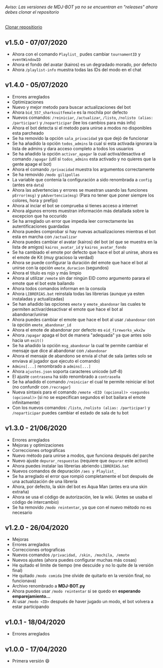 ###### Aviso: Las versiones de MDJ-BOT ya no se encuentran en "releases" ahora debes clonar el repositorio
[Clonar repositiorio](https://github.com/Londiuh/MDJ-bot/archive/master.zip)

## v1.5.0 - 07/07/2020
- Ahora con el comando `Playlist_` pudes cambiar `tournamentID` y `eventWindowID`
- Ahora el fondo del avatar (kairos) es un degradado morado, por defecto
- Ahora `/playlist-info` muestra todas las IDs del modo en el chat

## v1.4.0 - 05/07/2020
- Errores arreglados
- Optimizaciones
- Nuevo y mejor metodo para buscar actualizaciones del bot
- Ahora `bid_557_sharksuitfemale` es la mochila por defecto
- Nuevos comandos: `/reiniciar`, `/actualizar`, `/listo`, `/nolisto (alias: /participar)` y `/noparticipar` (lee los cambios para más info)
- Ahora el bot detecta si el metodo para unirse a modos no disponibles esta parcheado
- Se ha removido la opción `sala_privacidad` ya que dejó de funcionar
- Se ha añadido la opción `todos_admins` la cual si esta activada ignorara la lista de admins y dara acceso completo a todos los usuarios
- Se ha añadido la opción `activar_apagar` la cual activa/desactiva el comando `/apagar` (util si `todos_admins` esta activado y no quieres que la gente apage el bot)
- Ahora el comando `/privacidad` muestra los argumentos correctamente
- Se ha removido `/modo gilipollas`
- La variable que contenia la configuración a sido renombrada a `config` (antes era `data`)
- Ahora las advertencias y errores se muestran usando las funciones `pError(msg)` y `pAdvertencia(msg)` (Para no tener que poner siempre los colores, hora y prefijo)
- Ahora al inciar el bot se comprueba si tienes acceso a internet
- Ahora algunos errores muestran información más detallada sobre la excepcion que ha occurido
- Se ha arreglado un error que impedia leer correctamente las autentificaciones guardadas
- Ahora puedes comprobar si hay nuevas actualizaciones mientras el bot esta en marcha con `/actualizar`
- Ahora puedes cambiar el avatar (kairos) del bot (el que se muestra en la lista de amigos) `kairos_avatar_id` y `kairos_avatar_fondo`
- Se ha cambiado el emote por defecto que hace el bot al unirse, ahora es el emote de Kit (muy gracioso la verdad)
- Ahora se puede configurar la duración del emote que hace el bot al unirse con la opción `emote_duracion` (segundos)
- Ahora el titulo es rojo y más limpio
- Ahora al utilizar `/emote` sin dar ningún EID como argumento parara el emote que el bot este bailando
- Ahora todos comandos informan en la consola
- Ahora `LIBRERIAS.bat` reinstala todas las librerias (aunque ya esten instaladas y actualizadas)
- Se han añadido las opciones `emote` y `emote_abandonar` las cuales te permiten activar/desactivar el emote que hace el bot al abandonar/unirse
- Ahora puedes cambiar el emote que hace el bot al usar `/abandonar` con la opción `emote_abandonar_id`
- Ahora el emote de abandonar por defecto es `eid_fireworks_wkx2w`
- Ahora `/apagar` apaga el bot de manera "adequada" ya que antes solo hacia un `exit()`
- Se ha añadido la opción `msg_abandonar` la cual te permite cambiar el mensaje que dice al abandonar con `/abandonar`
- Ahora el mensaje de abandono se envia al chat de sala (antes solo se enviava al jugador que ejecuto el comando)
- `Admins[...]` renombrado a `admins[...]`
- Ahora `ajustes.json` soporta caracteres unicode (utf-8)
- El ajuste `contrasena` ha sido renombrado a `contraseña`
- Se ha añadido el comando `/reiniciar` el cual te permite reiniciar el bot (no confundir con `/recragar`)
- Nueva sintaxis para el comando `/emote <EID (opcional)> <segundos (opcional)>` (si no se especifican segundos el bot bailara el emote infinitamente)
- Con los nuevos comandos: `/listo`, `/nolisto (alias: /participar)` y `/noparticipar` puedes cambiar el estado de sala de tu bot

## v1.3.0 - 21/06/2020
- Errores arreglados
- Mejoras y optimizaciones
- Correcciones ortográficas
- Nuevo método para unirse a modos, que funciona después del parche
- Nuevo ajuste `depurar_respuestas` (requiere que `depurar` este activo)
- Ahora puedes instalar las librerías abriendo `LIBRERIAS.bat`
- Nuevos comandos de depuración `/aes y Playlist_`
- Se ha arreglado el error que rompió completamente el bot después de una actualización de una librería
- Ahora, por defecto, la skin del bot es Aqua Man (antes era una skin extraña)
- Ahora se usa el código de autorización, lee la wiki. (Antes se usaba el código de intercambio)
- Se ha removido `/modo reintentar`, ya que con el nuevo método no es necesario

## v1.2.0 - 26/04/2020
- Mejoras
- Errores arreglados
- Correcciones ortograficas
- Nuevos comandos `/privacidad, /skin, /mochila, /emote`
- Nuevos ajustes (ahora puedes configurar muchas más cosas)
- He quitado el limite de tiempo (me descuide y no lo quite de la versión final)
- He quitado `/modo comida` (me olvide de quitarlo en la versión final, no funcionava)
- Archivo renombrado a **MDJ-BOT.py**
- Ahora puedes usar `/modo reintentar` si se quedo en **esperando emparejamiento...**
- Al usar `/modo <ID>` después de haver jugado un modo, el bot volvera a estar participando

## v1.0.1 - 18/04/2020
- Errores arreglados

## v1.0.0 - 17/04/2020
- Primera versión :smile:
